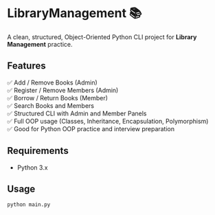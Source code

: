 # LibraryManagement 📚

A clean, structured, Object-Oriented Python CLI project for **Library Management** practice.

## Features

✅ Add / Remove Books (Admin)  
✅ Register / Remove Members (Admin)  
✅ Borrow / Return Books (Member)  
✅ Search Books and Members  
✅ Structured CLI with Admin and Member Panels  
✅ Full OOP usage (Classes, Inheritance, Encapsulation, Polymorphism)  
✅ Good for Python OOP practice and interview preparation

## Requirements

- Python 3.x

## Usage

```bash
python main.py
